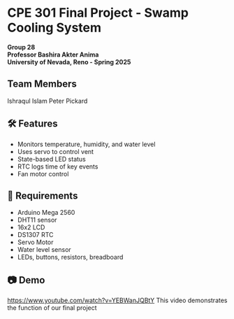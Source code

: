 # CPE 301 Final Project - Swamp Cooling System

**Group 28**  
**Professor Bashira Akter Anima**  
**University of Nevada, Reno - Spring 2025**

## Team Members
Ishraqul Islam
Peter Pickard

## 🛠 Features
- Monitors temperature, humidity, and water level
- Uses servo to control vent
- State-based LED status
- RTC logs time of key events
- Fan motor control

## 💾 Requirements
- Arduino Mega 2560
- DHT11 sensor
- 16x2 LCD
- DS1307 RTC
- Servo Motor
- Water level sensor
- LEDs, buttons, resistors, breadboard

## 📷 Demo
https://www.youtube.com/watch?v=YEBWanJQBtY 
This video demonstrates the function of our final project 

